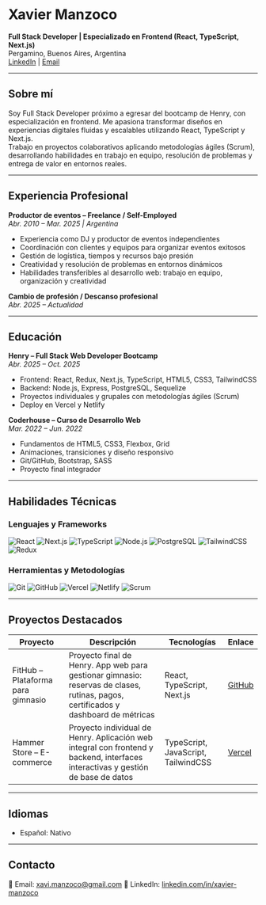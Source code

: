 # Xavier Manzoco

**Full Stack Developer | Especializado en Frontend (React, TypeScript, Next.js)**  
Pergamino, Buenos Aires, Argentina  
[LinkedIn](https://www.linkedin.com/in/xavier-manzoco/) | [Email](mailto:xavi.manzoco@gmail.com)  

---

## Sobre mí
Soy Full Stack Developer próximo a egresar del bootcamp de Henry, con especialización en frontend. Me apasiona transformar diseños en experiencias digitales fluidas y escalables utilizando React, TypeScript y Next.js.  
Trabajo en proyectos colaborativos aplicando metodologías ágiles (Scrum), desarrollando habilidades en trabajo en equipo, resolución de problemas y entrega de valor en entornos reales.  

---

## Experiencia Profesional

**Productor de eventos – Freelance / Self-Employed**  
*Abr. 2010 – Mar. 2025 | Argentina*  
- Experiencia como DJ y productor de eventos independientes  
- Coordinación con clientes y equipos para organizar eventos exitosos  
- Gestión de logística, tiempos y recursos bajo presión  
- Creatividad y resolución de problemas en entornos dinámicos  
- Habilidades transferibles al desarrollo web: trabajo en equipo, organización y creatividad  

**Cambio de profesión / Descanso profesional**  
*Abr. 2025 – Actualidad*  

---

## Educación

**Henry – Full Stack Web Developer Bootcamp**  
*Abr. 2025 – Oct. 2025*  
- Frontend: React, Redux, Next.js, TypeScript, HTML5, CSS3, TailwindCSS  
- Backend: Node.js, Express, PostgreSQL, Sequelize  
- Proyectos individuales y grupales con metodologías ágiles (Scrum)  
- Deploy en Vercel y Netlify  

**Coderhouse – Curso de Desarrollo Web**  
*Mar. 2022 – Jun. 2022*  
- Fundamentos de HTML5, CSS3, Flexbox, Grid  
- Animaciones, transiciones y diseño responsivo  
- Git/GitHub, Bootstrap, SASS  
- Proyecto final integrador  

---

## Habilidades Técnicas

### Lenguajes y Frameworks
![React](https://img.shields.io/badge/React-61DAFB?style=for-the-badge&logo=react&logoColor=black)
![Next.js](https://img.shields.io/badge/Next.js-000000?style=for-the-badge&logo=next.js&logoColor=white)
![TypeScript](https://img.shields.io/badge/TypeScript-3178C6?style=for-the-badge&logo=typescript&logoColor=white)
![Node.js](https://img.shields.io/badge/Node.js-339933?style=for-the-badge&logo=nodedotjs&logoColor=white)
![PostgreSQL](https://img.shields.io/badge/PostgreSQL-336791?style=for-the-badge&logo=postgresql&logoColor=white)
![TailwindCSS](https://img.shields.io/badge/TailwindCSS-38B2AC?style=for-the-badge&logo=tailwind-css&logoColor=white)
![Redux](https://img.shields.io/badge/Redux-764ABC?style=for-the-badge&logo=redux&logoColor=white)

### Herramientas y Metodologías
![Git](https://img.shields.io/badge/Git-F05032?style=for-the-badge&logo=git&logoColor=white)
![GitHub](https://img.shields.io/badge/GitHub-181717?style=for-the-badge&logo=github&logoColor=white)
![Vercel](https://img.shields.io/badge/Vercel-000000?style=for-the-badge&logo=vercel&logoColor=white)
![Netlify](https://img.shields.io/badge/Netlify-00C7B7?style=for-the-badge&logo=netlify&logoColor=white)
![Scrum](https://img.shields.io/badge/Scrum-007ACC?style=for-the-badge&logo=azuredevops&logoColor=white)

---

## Proyectos Destacados

| Proyecto | Descripción | Tecnologías | Enlace |
|----------|-------------|------------|--------|
| FitHub – Plataforma para gimnasio | Proyecto final de Henry. App web para gestionar gimnasio: reservas de clases, rutinas, pagos, certificados y dashboard de métricas | React, TypeScript, Next.js | [GitHub](https://github.com/fithubhenry/fithub-front) |
| Hammer Store – E-commerce | Proyecto individual de Henry. Aplicación web integral con frontend y backend, interfaces interactivas y gestión de base de datos | TypeScript, JavaScript, TailwindCSS | [Vercel](https://m4-62-8nq8.vercel.app) |

---

## Idiomas
- Español: Nativo

---

## Contacto
📧 Email: xavi.manzoco@gmail.com
🔗 LinkedIn: [linkedin.com/in/xavier-manzoco](https://www.linkedin.com/in/xavier-manzoco-870aa2242/)  
